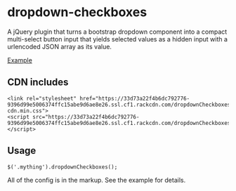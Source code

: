 # dropdown-checkboxes

A jQuery plugin that turns a bootstrap dropdown component into a compact multi-select button input that yields selected values as a hidden input with a urlencoded JSON array as its value.

[Example](https://33d73a22f4b6dc792776-9396d99e5006374ffc15abe9d6ae8e26.ssl.cf1.rackcdn.com/dropdownCheckboxes.html)

## CDN includes

```
<link rel="stylesheet" href="https://33d73a22f4b6dc792776-9396d99e5006374ffc15abe9d6ae8e26.ssl.cf1.rackcdn.com/dropdownCheckboxes-cdn.min.css">
<script src="https://33d73a22f4b6dc792776-9396d99e5006374ffc15abe9d6ae8e26.ssl.cf1.rackcdn.com/dropdownCheckboxes.min.js"></script>
```

## Usage

`$('.mything').dropdownCheckboxes();`

All of the config is in the markup. See the example for details.
